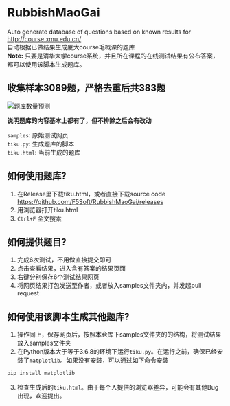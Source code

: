 # RubbishMaoGai
Auto generate database of questions based on known results for http://course.xmu.edu.cn/  
自动根据已做结果生成厦大course毛概课的题库  
**Note:** 只要是清华大学course系统，并且所在课程的在线测试结果有公布答案，都可以使用该脚本生成题库。

## 收集样本3089题，严格去重后共383题
![题库数量预测](https://github.com/F5Soft/RubbishMaoGai/blob/master/prediction.png?raw=true)

**说明题库的内容基本上都有了，但不排除之后会有改动**  

`samples`: 原始测试网页  
`tiku.py`: 生成题库的脚本  
`tiku.html`: 当前生成的题库

## 如何使用题库?
1. 在Release里下载tiku.html，或者直接下载source code  
   https://github.com/F5Soft/RubbishMaoGai/releases
2. 用浏览器打开tiku.html
3. `Ctrl+F` 全文搜索

## 如何提供题目?
1. 完成6次测试，不用做直接提交即可
1. 点击查看结果，进入含有答案的结果页面
3. 右键分别保存6个测试结果网页
4. 将网页结果打包发送至作者，或者放入samples文件夹内，并发起pull request

## 如何使用该脚本生成其他题库?
1. 操作同上，保存网页后，按照本仓库下samples文件夹的的结构，将测试结果放入samples文件夹
2. 在Python版本大于等于3.6.8的环境下运行`tiku.py`。在运行之前，确保已经安装了`matplotlib`。如果没有安装，可以通过如下命令安装
```bash
pip install matplotlib
```
3. 检查生成后的`tiku.html`。由于每个人提供的浏览器差异，可能会有其他Bug出现，欢迎提出。